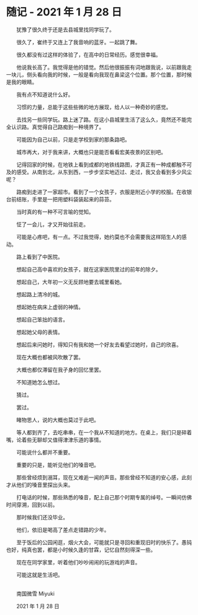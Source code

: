 # 随记 - 2021 年 1 月 28 日

　　犹豫了很久终于还是去县城里找同学玩了。

　　很久了，崔终于又连上了我音响的蓝牙。一起跳了舞。

　　很久都没有过这样的体验了，在高中的日常经历。感觉很幸福。

　　他说我长高了。我觉得是他的错觉。然后他很振振有词地跟我说，以前跟我走一块儿，侧头看向我的时候，一般是看向我现在鼻梁这个位置。那个位置，那时候是我的眼睛。

　　我有点不知道说什么好。

　　习惯的力量，总能于这些些微的地方展现，给人以一种奇妙的感觉。

　　去找另一些同学玩。路上迷了路。在这小县城里生活了这么久，竟然还不能完全认识路。真觉得自己路痴到一种境界了。

　　可能因为自己以前，只是走学校到家的那条路吧。

　　城市再大，对于我来讲，大概也只是能否看看宏美夜景的区别吧。

　　记得回家的时候，在地铁上看到成都的地铁线路图，才真正有一种成都触不可及的感受。从南到北，从东到西，一步步坚实地迈过、走过，我又会看到多少风尘呢？

　　路痴到走进了一家超市。看到了一个女孩子，衣服是附近小学的校服。在收银台前结账，手里是一把用塑料袋装起来的蒜苔。

　　当时真的有一种不可言喻的觉知。

　　怔了一会儿，才又开始往前走。

　　可能是心疼吧，有一点。不过我觉得，她约莫也不会需要我这样陌生人的感动。

　　路上看到了中医院。

　　想起自己高中喜欢的女孩子，就在这家医院里过的前年的除夕。

　　想起自己，大年初一义无反顾地要去城里看她。

　　想起路上清冷的城。

　　想起她在病床上虚弱的神情。

　　想起自己笨拙的语言。

　　想起她父母的表情。

　　想起后来问她时，得知只有我和她一个好友去看望过她时，自己的欣喜。

　　现在大概也都被风吹散了罢。

　　大概也都仅滞留在我孑身的回忆里罢。

　　不知道她怎么想过。

　　猜过。

　　罢过。

　　睹物思人，说的大概也莫过于此吧。

　　等人都到齐了，去吃串串，在一个我从不知道的地方。在桌上，我们只是碎着嘴，论着些无聊却又值得津津乐道的事情。

　　可能说什么都并不重要。

　　重要的只是，能听见他们的嗓音吧。

　　那些曾经烦到溺耳，现在又难逅一闻的声音。那些曾经不知道的安心感，此刻才从他们的嗓音里探出头来。

　　打电话的时候，那些熟悉的嗓音，配上自己那个时期专属的绰号。一瞬间仿佛时间穿溯，回到以前。

　　那时候我们还没毕业。

　　他们，依旧是喝高了差点走错路的少年。

　　至于饭后的公园闲逛，烟火大会，可能就只是寻回和重现旧时的快乐了。愚钝也好，纯真也罢，都是小时候久逢的甘霖，记忆自然刻得深一些。

　　现在在同学家里，听着他们吵吵闹闹的玩游戏的声音。

　　可能这就是生活吧。

<br>
　　南国微雪 Miyuki

　　2021 年 1 月 28 日


